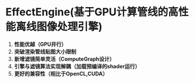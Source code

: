# EffectEngine(基于GPU计算管线的高性能离线图像处理引擎)
1. **性能优越（GPU并行）**
2. **突破渲染管线贴图大小限制**
3. **新增滤镜简单灵活（ComputeGraph设计）**
4. **引擎与滤镜算法实现解耦（加载预编译的shader运行）**
5. **更好的兼容性（相比于OpenCL,CUDA）**